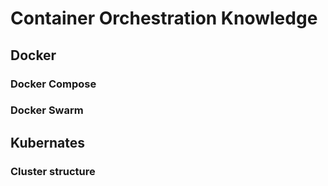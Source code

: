 # Container Orchestration Knowledge
## Docker



### Docker Compose
### Docker Swarm

## Kubernates
### Cluster structure
